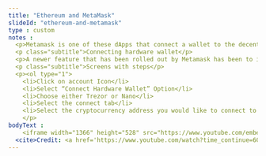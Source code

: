 ```yaml
--- 
title: "Ethereum and MetaMask"
slideId: "ethereum-and-metamask"
type : custom     
notes :
  <p>Metamask is one of these dApps that connect a wallet to the decentralized web, but it works in concert with dApps instead of acting as a browser. Metamask allows you to be able to use your traditional browser to use the wallet capabilities needed for browsing and using dApps. Of course, phishing is a potential issue. Always make sure you are visiting the actual page you're intending to. Even the most careful of us might accidentally go to the wrong URL. Luckily, Metamask affords an extra layer of security by automatically alerting you of potential phishing attacks.</p>
  <p class="subtitle">Connecting hardware wallet</p>
  <p>A newer feature that has been rolled out by Metamask has been to increase interoperability between the extension and popular hardware wallets. Both Trezor and Ledger wallets are now compatible with Metamask, which is a significant improvement upon the limited ways to spend using a hardware wallet. Metamask is all about interoperability and is a big part of the decentralized web. As a result, it can work with a large number of dApps. The same cannot be said for these hardware wallets; many hardware wallets cannot easily connect with dApps. Metamask acts as a bridge between your hardware wallet and the decentralized web.</p>
  <p class="subtitle">Screens with steps</p>
  <p><ol type="1">
    <li>Click on account Icon</li>
    <li>Select “Connect Hardware Wallet” Option</li>
    <li>Choose either Trezor or Nano</li>
    <li>Select the connect tab</li>
    <li>Select the cryptocurrency address you would like to connect to MetaMask</li></ol>
    </p>
bodyText :
    <iframe width="1366" height="528" src="https://www.youtube.com/embed/oSR86eAxuHw" frameborder="0" allow="accelerometer; autoplay; clipboard-write; encrypted-media; gyroscope; picture-in-picture" allowfullscreen></iframe>
  <cite>Credit: <a href='https://www.youtube.com/watch?time_continue=600&v=dnC5mFaIW3Q&feature=emb_logo'>Youtube.com</a></cite>
---
```


